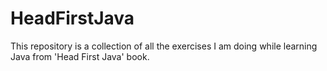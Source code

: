 # HeadFirstJava

This repository is a collection of all the exercises I am doing while learning Java from 'Head First Java' book.
